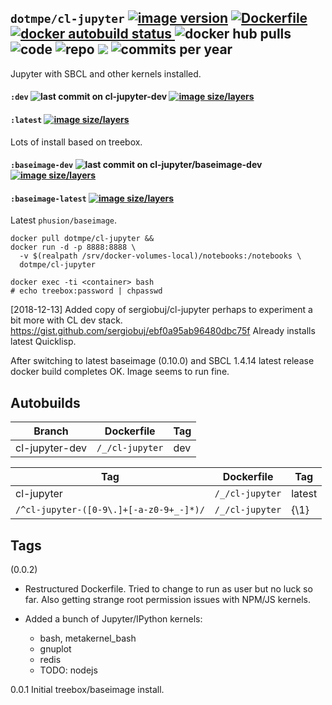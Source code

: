 ## ``dotmpe/cl-jupyter`` [![image version](https://images.microbadger.com/badges/version/dotmpe/cl-jupyter.svg)](https://microbadger.com/images/dotmpe/cl-jupyter "microbadger.com version metadata") [ ![Dockerfile](https://img.shields.io/badge/Dockerfile-GitHub-blue.svg) ](https://github.com/dotmpe/x-docker/blob/master/_/cl-jupyter/Dockerfile) [ ![docker autobuild status](https://img.shields.io/docker/build/dotmpe/cl-jupyter.svg) ](https://cloud.docker.com/repository/docker/dotmpe/cl-jupyter) ![docker hub pulls](https://img.shields.io/docker/pulls/dotmpe/cl-jupyter.svg) ![code](https://img.shields.io/github/languages/code-size/dotmpe/x-docker.svg) ![repo](https://img.shields.io/github/repo-size/dotmpe/x-docker.svg) ![](https://img.shields.io/maintenance/yes/2020.svg) ![commits per year](https://img.shields.io/github/commit-activity/y/dotmpe/x-docker.svg)

Jupyter with SBCL and other kernels installed.

#### ``:dev`` ![last commit on cl-jupyter-dev](https://img.shields.io/github/last-commit/dotmpe/x-docker/cl-jupyter-dev.svg) [ ![image size/layers](https://images.microbadger.com/badges/image/dotmpe/cl-jupyter:dev.svg) ](https://microbadger.com/images/dotmpe/cl-jupyter:dev "microbadger.com")
#### ``:latest`` [![image size/layers](https://images.microbadger.com/badges/image/dotmpe/cl-jupyter.svg)](https://microbadger.com/images/dotmpe/cl-jupyter "microbadger.com image metadata")

Lots of install based on treebox.

#### ``:baseimage-dev`` ![last commit on cl-jupyter/baseimage-dev](https://img.shields.io/github/last-commit/dotmpe/x-docker/cl-jupyter/baseimage-dev.svg) [ ![image size/layers](https://images.microbadger.com/badges/image/dotmpe/cl-jupyter:baseimage-dev.svg) ](https://microbadger.com/images/dotmpe/cl-jupyter:baseimage-dev "microbadger.com")
#### ``:baseimage-latest`` [![image size/layers](https://images.microbadger.com/badges/image/dotmpe/cl-jupyter:baseimage-latest.svg)](https://microbadger.com/images/dotmpe/cl-jupyter:baseimage-latest "microbadger.com image metadata")

Latest ``phusion/baseimage``.


```
docker pull dotmpe/cl-jupyter &&
docker run -d -p 8888:8888 \
  -v $(realpath /srv/docker-volumes-local)/notebooks:/notebooks \
  dotmpe/cl-jupyter
```
```
docker exec -ti <container> bash
# echo treebox:password | chpasswd
```

[2018-12-13] Added copy of sergiobuj/cl-jupyter perhaps to experiment a bit more with CL dev stack.
<https://gist.github.com/sergiobuj/ebf0a95ab96480dbc75f>
Already installs latest Quicklisp.

After switching to latest baseimage (0.10.0) and SBCL 1.4.14 latest release
docker build completes OK. Image seems to run fine.


## Autobuilds
Branch           | Dockerfile                   | Tag
---------------- | -----------------------------| ----------------------------
cl-jupyter-dev   | ``/_/cl-jupyter``            | dev

Tag                                             | Dockerfile        | Tag
----------------------------------------------- | ------------------| --------
cl-jupyter                                      | ``/_/cl-jupyter`` | latest
``/^cl-jupyter-([0-9\.]+[-a-z0-9+_-]*)/``       | ``/_/cl-jupyter`` | {\1}

## Tags
(0.0.2)
  - Restructured Dockerfile. Tried to change to run as user but no luck so far.
    Also getting strange root permission issues with NPM/JS kernels.
  - Added a bunch of Jupyter/IPython kernels:

    - bash, metakernel_bash
    - gnuplot
    - redis
    - TODO: nodejs

0.0.1
  Initial treebox/baseimage install.
